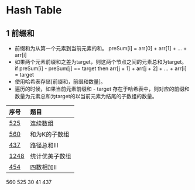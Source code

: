 # Hash Table

## 1 前缀和

- 前缀和为从第一个元素到当前元素的和。
    preSum[i] = arr[0] + arr[1] + ... + arr[i]
- 如果两个元素前缀和之差为target，则这两个节点之间的元素总和为target。
    if preSum[i] - preSum[j] == target
    then arr[j + 1] + arr[j + 2] + ... + arr[i] = target
- 使用哈希表存储[前缀和，前缀和数量]。
- 遍历的时候，如果当前元素前缀和 - target 存在于哈希表中，则对应的前缀和数量为元素总和为target的以当前元素为结尾的子数组的数量。


|序号|题目|
|:----|:----|
|[525](/leetcode/LC525.java)|连续数组|
|[560](/leetcode/LC560.java)|和为K的子数组|
|[437](/leetcode/LC437.java)|路径总和III|
|[1248](/leetcode/LC1248.java)|统计优美子数组|
|[454](/leetcode/LC454.java)|四数相加II|


560
525
30
41
437